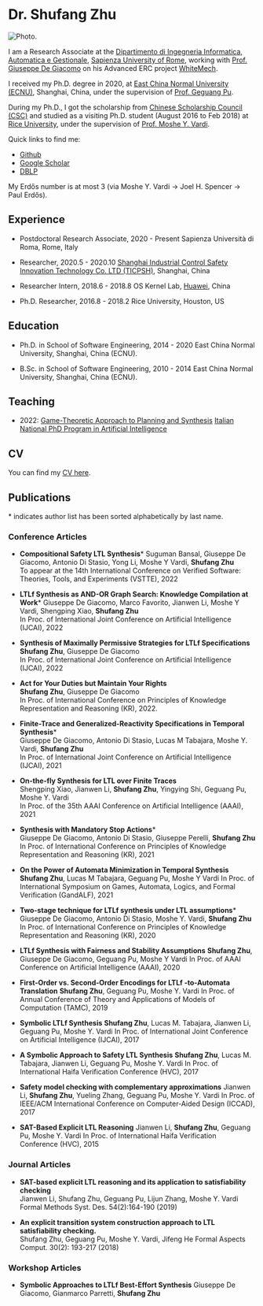 # Dr. Shufang Zhu
![Photo](https://github.com/Shufang-Zhu/ShufangZhu.github.io/blob/main/images/shufang.jpg).


I am a Research Associate at the [Dipartimento di Ingegneria Informatica, Automatica e Gestionale](http://www.diag.uniroma1.it/), [Sapienza University of Rome](https://www.uniroma1.it/it/), working with [Prof. Giuseppe De Giacomo](http://www.diag.uniroma1.it//degiacom/) on his Advanced ERC project [WhiteMech](https://whitemech.github.io/).

I received my Ph.D. degree in 2020, at [East China Normal University (ECNU)](http://english.ecnu.edu.cn/), Shanghai, China, under the supervision of [Prof. Geguang Pu](https://faculty.ecnu.edu.cn/pgg_en). 

During my Ph.D., I got the scholarship from [Chinese Scholarship Council (CSC)](https://www.chinesescholarshipcouncil.com/) and studied as a visiting Ph.D. student (August 2016 to Feb 2018) at [Rice University](https://www.rice.edu/), under the supervision of [Prof. Moshe Y. Vardi](https://www.cs.rice.edu/~vardi/).


Quick links to find me:  

* [Github](https://github.com/Shufang-Zhu/)
* [Google Scholar](https://scholar.google.com/citations?user=nkOKc3MAAAAJ&hl=en)  
* [DBLP](https://dblp.org/pid/141/7718-1.html)  


My Erdős number is at most 3 (via Moshe Y. Vardi -> Joel H. Spencer -> Paul Erdős).

## Experience

* Postdoctoral Research Associate, 2020 - Present 
Sapienza Università di Roma, Rome, Italy

* Researcher, 2020.5 - 2020.10 
[Shanghai Industrial Control Safety Innovation Technology Co. LTD (TICPSH)](https://www.huawei.com/en/), Shanghai, China

* Researcher Intern, 2018.6 - 2018.8 
OS Kernel Lab, [Huawei](https://www.huawei.com/en/), China

* Ph.D. Researcher, 2016.8 - 2018.2 
Rice University, Houston, US

## Education

* Ph.D. in School of Software Engineering, 2014 - 2020 
East China Normal University, Shanghai, China (ECNU).

* B.Sc. in School of Software Engineering, 2010 - 2014 
East China Normal University, Shanghai, China (ECNU).

## Teaching

* 2022: [Game-Theoretic Approach to Planning and Synthesis](https://whitemech.github.io/courses)
[Italian National PhD Program in Artificial Intelligence](https://www.phd-ai.it/en/359-2/)


## CV
You can find my [CV here](https://github.com/Shufang-Zhu/ShufangZhu.github.io/blob/main/cv/CV_Shufang_Zhu.pdf).

## Publications
\* indicates author list has been sorted alphabetically by last name.
### Conference Articles
* **Compositional Safety LTL Synthesis**\*
Suguman Bansal, Giuseppe De Giacomo, Antonio Di Stasio, Yong Li, Moshe Y Vardi, **Shufang Zhu**  
To appear at the 14th International Conference on Verified Software: Theories, Tools, and Experiments (VSTTE), 2022  

* **LTLf Synthesis as AND-OR Graph Search: Knowledge Compilation at Work**\*
Giuseppe De Giacomo, Marco Favorito, Jianwen Li, Moshe Y Vardi, Shengping Xiao, **Shufang Zhu**  
In Proc. of International Joint Conference on Artificial Intelligence (IJCAI), 2022

* **Synthesis of Maximally Permissive Strategies for LTLf Specifications**  
**Shufang Zhu**, Giuseppe De Giacomo  
In Proc. of International Joint Conference on Artificial Intelligence (IJCAI), 2022

* **Act for Your Duties but Maintain Your Rights**  
**Shufang Zhu**, Giuseppe De Giacomo  
In Proc. of International Conference on Principles of Knowledge Representation and Reasoning (KR), 2022.

* **Finite-Trace and Generalized-Reactivity Specifications in Temporal Synthesis**\*  
Giuseppe De Giacomo, Antonio Di Stasio, Lucas M Tabajara, Moshe Y. Vardi, **Shufang Zhu**  
In Proc. of International Joint Conference on Artificial Intelligence (IJCAI), 2021

* **On-the-fly Synthesis for LTL over Finite Traces**  
Shengping Xiao, Jianwen Li, **Shufang Zhu**, Yingying Shi, Geguang Pu, Moshe Y. Vardi  
In Proc. of the 35th AAAI Conference on Artificial Intelligence (AAAI), 2021

* **Synthesis with Mandatory Stop Actions**\*  
Giuseppe De Giacomo, Antonio Di Stasio, Giuseppe Perelli, **Shufang Zhu**  
In Proc. of International Conference on Principles of Knowledge Representation and Reasoning (KR), 2021

* **On the Power of Automata Minimization in Temporal Synthesis**  
**Shufang Zhu**, Lucas M Tabajara, Geguang Pu, Moshe Y Vardi 
In Proc. of International Symposium on Games, Automata, Logics, and Formal Verification (GandALF), 2021

* **Two-stage technique for LTLf synthesis under LTL assumptions**\*  
Giuseppe De Giacomo, Antonio Di Stasio, Moshe Y. Vardi, **Shufang Zhu**
In Proc. of International Conference on Principles of Knowledge Representation and Reasoning (KR), 2020

* **LTLf Synthesis with Fairness and Stability Assumptions**
**Shufang Zhu**, Giuseppe De Giacomo, Geguang Pu, Moshe Y Vardi
In Proc. of AAAI Conference on Artificial Intelligence (AAAI), 2020

* **First-Order vs. Second-Order Encodings for LTLf -to-Automata Translation**
**Shufang Zhu**, Geguang Pu, Moshe Y. Vardi
In Proc. of Annual Conference of Theory and Applications of Models of Computation (TAMC), 2019

* **Symbolic LTLf Synthesis**
**Shufang Zhu**, Lucas M. Tabajara, Jianwen Li, Geguang Pu, Moshe Y. Vardi
In Proc. of International Joint Conference on Artificial Intelligence (IJCAI), 2017

* **A Symbolic Approach to Safety LTL Synthesis**
**Shufang Zhu**, Lucas M. Tabajara, Jianwen Li, Geguang Pu, Moshe Y. Vardi
In Proc. of International Haifa Verification Conference (HVC), 2017

* **Safety model checking with complementary approximations**
Jianwen Li, **Shufang Zhu**, Yueling Zhang, Geguang Pu, Moshe Y. Vardi
In Proc. of IEEE/ACM International Conference on Computer-Aided Design (ICCAD), 2017

* **SAT-Based Explicit LTL Reasoning**
Jianwen Li, **Shufang Zhu**, Geguang Pu, Moshe Y. Vardi
In Proc. of International Haifa Verification Conference (HVC), 2015


### Journal Articles

* **SAT-based explicit LTL reasoning and its application to satisfiability checking**  
Jianwen Li, Shufang Zhu, Geguang Pu, Lijun Zhang, Moshe Y. Vardi 
Formal Methods Syst. Des. 54(2):164-190 (2019)

* **An explicit transition system construction approach to LTL satisfiability checking.**  
Shufang Zhu, Geguang Pu, Moshe Y. Vardi, Jifeng He 
Formal Aspects Comput. 30(2): 193-217 (2018)


### Workshop Articles

* **Symbolic Approaches to LTLf Best-Effort Synthesis**
Giuseppe De Giacomo, Gianmarco Parretti, **Shufang Zhu**


